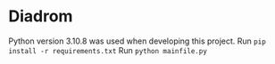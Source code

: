 # Diadrom
Python version 3.10.8 was used when developing this project.
Run `pip install -r requirements.txt`
Run `python mainfile.py`
